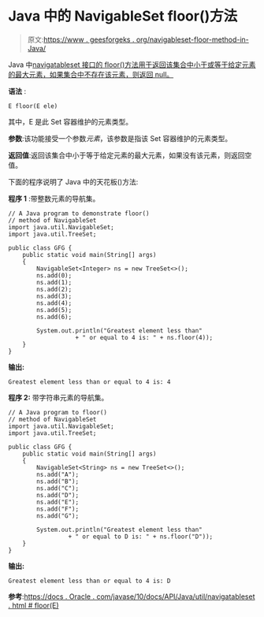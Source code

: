 # Java 中的 NavigableSet floor()方法

> 原文:[https://www . geesforgeks . org/navigableset-floor-method-in-Java/](https://www.geeksforgeeks.org/navigableset-floor-method-in-java/)

Java 中[navigatableset 接口的 floor()方法用于返回该集合中小于或等于给定元素的最大元素，如果集合中不存在该元素，则返回 null。](https://www.geeksforgeeks.org/navigableset-java-examples/)

**语法** :

```
E floor(E ele)

```

其中，E 是此 Set 容器维护的元素类型。

**参数**:该功能接受一个参数*元素*，该参数是指该 Set 容器维护的元素类型。

**返回值**:返回该集合中小于等于给定元素的最大元素，如果没有该元素，则返回空值。

下面的程序说明了 Java 中的天花板()方法:

**程序 1** :带整数元素的导航集。

```
// A Java program to demonstrate floor()
// method of NavigableSet
import java.util.NavigableSet;
import java.util.TreeSet;

public class GFG {
    public static void main(String[] args)
    {
        NavigableSet<Integer> ns = new TreeSet<>();
        ns.add(0);
        ns.add(1);
        ns.add(2);
        ns.add(3);
        ns.add(4);
        ns.add(5);
        ns.add(6);

        System.out.println("Greatest element less than"
                   + " or equal to 4 is: " + ns.floor(4));
    }
}
```

**输出:**

```
Greatest element less than or equal to 4 is: 4

```

**程序 2:** 带字符串元素的导航集。

```
// A Java program to floor()
// method of NavigableSet
import java.util.NavigableSet;
import java.util.TreeSet;

public class GFG {
    public static void main(String[] args)
    {
        NavigableSet<String> ns = new TreeSet<>();
        ns.add("A");
        ns.add("B");
        ns.add("C");
        ns.add("D");
        ns.add("E");
        ns.add("F");
        ns.add("G");

        System.out.println("Greatest element less than"
                 + " or equal to D is: " + ns.floor("D"));
    }
}
```

**输出:**

```
Greatest element less than or equal to 4 is: D

```

**参考**:[https://docs . Oracle . com/javase/10/docs/API/Java/util/navigatableset . html # floor(E)](https://docs.oracle.com/javase/10/docs/api/java/util/NavigableSet.html#ceiling(E))